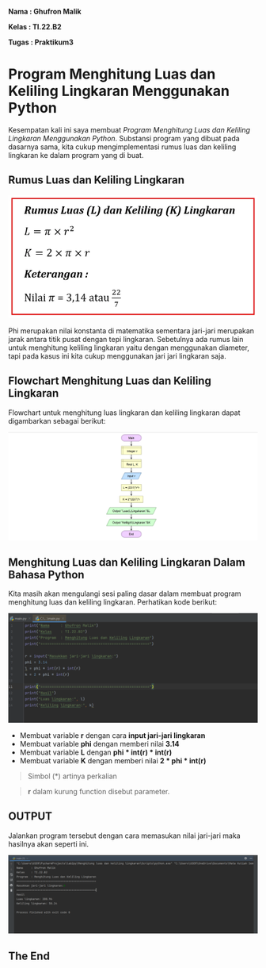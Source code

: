 **Nama      :   Ghufron Malik**

**Kelas     :   TI.22.B2**

**Tugas     :   Praktikum3**


# Program Menghitung Luas dan Keliling Lingkaran Menggunakan Python


Kesempatan kali ini saya membuat *Program Menghitung Luas dan Keliling Lingkaran Menggunakan Python*. Substansi program yang dibuat pada dasarnya sama, kita cukup mengimplementasi rumus luas dan keliling lingkaran ke dalam program yang di buat.


## Rumus Luas dan Keliling Lingkaran

![img 1](./Menghitung%20Luas%20%26%20Keliling%20Lingkaran/image/lingkaran0.jpg)

Phi merupakan nilai konstanta di matematika sementara jari-jari merupakan jarak antara titik pusat dengan tepi lingkaran. Sebetulnya ada rumus lain untuk menghitung keliling lingkaran yaitu dengan menggunakan diameter, tapi pada kasus ini kita cukup menggunakan jari jari lingkaran saja.


## Flowchart Menghitung Luas dan Keliling Lingkaran

 Flowchart untuk menghitung luas lingkaran dan keliling lingkaran dapat digambarkan sebagai berikut:

 ![img 2](./Menghitung%20Luas%20%26%20Keliling%20Lingkaran/image/lingkaran3.png)


 ## Menghitung Luas dan Keliling Lingkaran Dalam Bahasa Python

 Kita masih akan mengulangi sesi paling dasar dalam membuat program menghitung luas dan keliling lingkaran. Perhatikan kode berikut:

 ![img 3](./Menghitung%20Luas%20%26%20Keliling%20Lingkaran/image/lingkaran1.png)
- Membuat variable **r** dengan cara **input jari-jari lingkaran**
- Membuat variable **phi** dengan memberi nilai **3.14**
- Membuat variable **L** dengan **phi * int(r) * int(r)**
- Membuat variable **K** dengan memberi nilai **2 * phi * int(r)**
> Simbol (*) artinya perkalian 

> **r** dalam kurung function disebut parameter.


## OUTPUT

Jalankan program tersebut dengan cara memasukan nilai jari-jari maka hasilnya akan seperti ini.

![img 3](./Menghitung%20Luas%20%26%20Keliling%20Lingkaran/image/lingkaran2.png)


## The End
